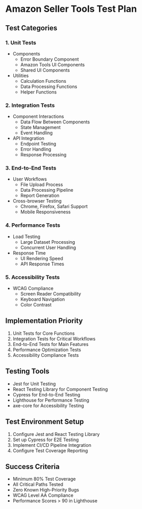 # Amazon Seller Tools Test Plan

## Test Categories

### 1. Unit Tests

- Components
  - Error Boundary Component
  - Amazon Tools UI Components
  - Shared UI Components
- Utilities
  - Calculation Functions
  - Data Processing Functions
  - Helper Functions

### 2. Integration Tests

- Component Interactions
  - Data Flow Between Components
  - State Management
  - Event Handling
- API Integration
  - Endpoint Testing
  - Error Handling
  - Response Processing

### 3. End-to-End Tests

- User Workflows
  - File Upload Process
  - Data Processing Pipeline
  - Report Generation
- Cross-browser Testing
  - Chrome, Firefox, Safari Support
  - Mobile Responsiveness

### 4. Performance Tests

- Load Testing
  - Large Dataset Processing
  - Concurrent User Handling
- Response Time
  - UI Rendering Speed
  - API Response Times

### 5. Accessibility Tests

- WCAG Compliance
  - Screen Reader Compatibility
  - Keyboard Navigation
  - Color Contrast

## Implementation Priority

1. Unit Tests for Core Functions
2. Integration Tests for Critical Workflows
3. End-to-End Tests for Main Features
4. Performance Optimization Tests
5. Accessibility Compliance Tests

## Testing Tools

- Jest for Unit Testing
- React Testing Library for Component Testing
- Cypress for End-to-End Testing
- Lighthouse for Performance Testing
- axe-core for Accessibility Testing

## Test Environment Setup

1. Configure Jest and React Testing Library
2. Set up Cypress for E2E Testing
3. Implement CI/CD Pipeline Integration
4. Configure Test Coverage Reporting

## Success Criteria

- Minimum 80% Test Coverage
- All Critical Paths Tested
- Zero Known High-Priority Bugs
- WCAG Level AA Compliance
- Performance Scores > 90 in Lighthouse
